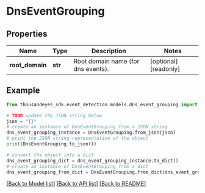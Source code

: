 # DnsEventGrouping


## Properties

Name | Type | Description | Notes
------------ | ------------- | ------------- | -------------
**root_domain** | **str** | Root domain name (for dns events). | [optional] [readonly] 

## Example

```python
from thousandeyes_sdk.event_detection.models.dns_event_grouping import DnsEventGrouping

# TODO update the JSON string below
json = "{}"
# create an instance of DnsEventGrouping from a JSON string
dns_event_grouping_instance = DnsEventGrouping.from_json(json)
# print the JSON string representation of the object
print(DnsEventGrouping.to_json())

# convert the object into a dict
dns_event_grouping_dict = dns_event_grouping_instance.to_dict()
# create an instance of DnsEventGrouping from a dict
dns_event_grouping_from_dict = DnsEventGrouping.from_dict(dns_event_grouping_dict)
```
[[Back to Model list]](../README.md#documentation-for-models) [[Back to API list]](../README.md#documentation-for-api-endpoints) [[Back to README]](../README.md)


